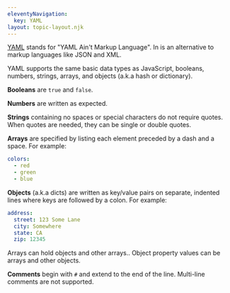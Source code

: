 ```yaml
---
eleventyNavigation:
  key: YAML
layout: topic-layout.njk
---
```


[YAML](https://yaml.org/) stands for "YAML Ain't Markup Language".
In is an alternative to markup languages like JSON and XML.

YAML supports the same basic data types as JavaScript,
booleans, numbers, strings, arrays, and objects (a.k.a hash or dictionary).

**Booleans** are `true` and `false`.

**Numbers** are written as expected.

**Strings** containing no spaces or special characters do not require quotes.
When quotes are needed, they can be single or double quotes.

**Arrays** are specified by listing each element preceded by a dash and a space.
For example:

```yaml
colors:
  - red
  - green
  - blue
```

**Objects** (a.k.a dicts) are written as key/value pairs
on separate, indented lines where keys are followed by a colon.
For example:

```yaml
address:
  street: 123 Some Lane
  city: Somewhere
  state: CA
  zip: 12345
```

Arrays can hold objects and other arrays..
Object property values can be arrays and other objects.

**Comments** begin with `#` and extend to the end of the line.
Multi-line comments are not supported.
